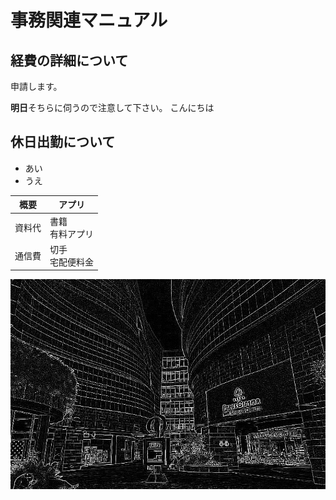 # 事務関連マニュアル
## 経費の詳細について
申請します。

**明日**そちらに伺うので注意して下さい。
こんにちは
## 休日出勤について
- あい
- うえ

|概要  |アプリ
|--|--
|資料代  |書籍<br>有料アプリ
|通信費  |切手<br>宅配便料金
![切手代](laplacian.jpg)